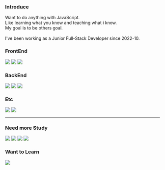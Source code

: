 <div>
  
  ### Introduce
  <p>
    Want to do anything with JavaScript.<br>
    Like learning what you know and teaching what i know.<br>
    My goal is to be others goal.<br><br>
    I've been working as a Junior Full-Stack Developer since 2022-10.
  </p>  
  
  
  ### FrontEnd
  <img src="https://img.shields.io/badge/JavaScript-F7DF1E?style=flat-square&logo=JavaScript&logoColor=white"/>
  <img src="https://img.shields.io/badge/TypeScript-3178C6?style=flat-square&logo=TypeScript&logoColor=white"/>
  <img src="https://img.shields.io/badge/React-61DAFB?style=flat-square&logo=React&logoColor=white"/>
  
  ### BackEnd
  <img src="https://img.shields.io/badge/Node.js-339933?style=flat-square&logo=Node.js&logoColor=white"/>
  <img src="https://img.shields.io/badge/MongoDB-47A248?style=flat-square&logo=MongoDB&logoColor=white"/> 
  <img src="https://img.shields.io/badge/AmazonEC2-FF9900?style=flat-square&logo=AmazonEC2&logoColor=white"/>
  
  ### Etc
  <img src="https://img.shields.io/badge/Git-F05032?style=flat-square&logo=Git&logoColor=white"/>
  <img src="https://img.shields.io/badge/GitHub-181717?style=flat-square&logo=GitHub&logoColor=white"/>
  
  ---
  
  ### Need more Study
  <img src="https://img.shields.io/badge/Next.js-000000?style=flat-square&logo=Next.js&logoColor=white"/>
  <img src="https://img.shields.io/badge/Docker-2496ED?style=flat-square&logo=Docker&logoColor=white"/>
  <img src="https://img.shields.io/badge/GitHubActions-2088FF?style=flat-square&logo=GitHubActions&logoColor=white"/> 
  <img src="https://img.shields.io/badge/Flutter-02569B?style=flat-square&logo=Flutter&logoColor=white"/>
  
  ### Want to Learn
  <img src="https://img.shields.io/badge/Electron-47848F?style=flat-square&logo=Electron&logoColor=white"/> 
</div>
